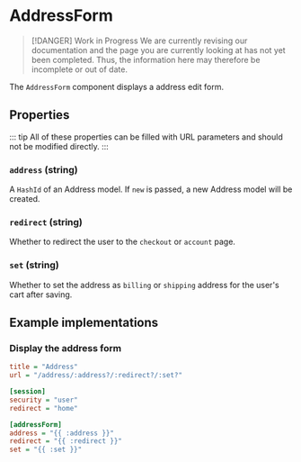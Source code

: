 # AddressForm

> [!DANGER] Work in Progress
> We are currently revising our documentation and the page you are currently looking at has not yet 
> been completed. Thus, the information here may therefore be incomplete or out of date.

The `AddressForm` component displays a address edit form.

## Properties

::: tip
All of these properties can be filled with URL parameters and should not be modified directly.
:::

### `address` (string)

A `HashId` of an Address model. If `new` is passed, a new Address model will be created. 

### `redirect` (string)

Whether to redirect the user to the `checkout` or `account` page.

### `set` (string)

Whether to set the address as `billing` or `shipping` address for the user's cart after saving.

## Example implementations


### Display the address form

```ini
title = "Address"
url = "/address/:address?/:redirect?/:set?"

[session]
security = "user"
redirect = "home"

[addressForm]
address = "{{ :address }}"
redirect = "{{ :redirect }}"
set = "{{ :set }}"
```